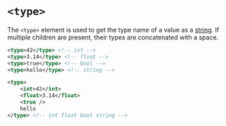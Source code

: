 # `<type>`

The `<type>` element is used to get the type name of a value as a [string](./string.md).
If multiple children are present, their types are concatenated with a space.

```xml
<type>42</type> <!-- int -->
<type>3.14</type> <!-- float -->
<type>true</type> <!-- bool -->
<type>hello</type> <!-- string -->

<type>
    <int>42</int>
    <float>3.14</float>
    <true />
    hello
</type> <!-- int float bool string -->
```

